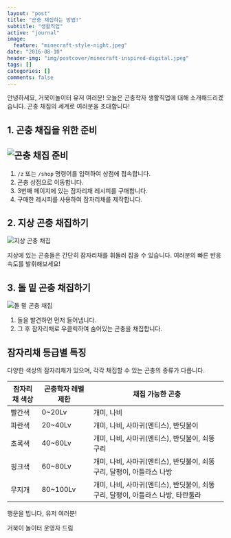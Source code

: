 ```yaml
---
layout: "post"
title: "곤충 채집하는 방법!"
subtitle: "생활직업"
active: "journal"
image:
  feature: "minecraft-style-night.jpeg"
date: "2016-08-10"
header-img: "img/postcover/minecraft-inspired-digital.jpeg"
tags: []
categories: []
comments: false
---
```


안녕하세요, 거북이놀이터 유저 여러분! 
오늘은 곤충학자 생활직업에 대해 소개해드리겠습니다. 
곤충 채집의 세계로 여러분을 초대합니다!

## 1. 곤충 채집을 위한 준비

![곤충 채집 준비](/img/postcover/insect_02.gif)
---
1. `/z` 또는 `/shop` 명령어를 입력하여 상점에 접속합니다.
2. 곤충 상점으로 이동합니다.
3. 3번째 페이지에 있는 잠자리채 레시피를 구매합니다.
4. 구매한 레시피를 사용하여 잠자리채를 제작합니다.

## 2. 지상 곤충 채집하기

![지상 곤충 채집](/img/postcover/insect_03.gif)

지상에 있는 곤충들은 간단히 잠자리채를 휘둘러 잡을 수 있습니다. 여러분의 빠른 반응속도를 발휘해보세요!

## 3. 돌 밑 곤충 채집하기

![돌 밑 곤충 채집](/img/postcover/insect_01.gif)

1. 돌을 발견하면 먼저 들어냅니다.
2. 그 후 잠자리채로 우클릭하여 숨어있는 곤충을 채집합니다.

## 잠자리채 등급별 특징

다양한 색상의 잠자리채가 있으며, 각각 채집할 수 있는 곤충의 종류가 다릅니다.

| 잠자리채 색상 | 곤충학자 레벨 제한 | 채집 가능한 곤충 |
|---------------|------------------|------------------|
| 빨간색 | 0~20Lv | 개미, 나비 |
| 파란색 | 20~40Lv | 개미, 나비, 사마귀(멘티스), 반딧불이 |
| 초록색 | 40~60Lv | 개미, 나비, 사마귀(멘티스), 반딧불이, 쇠똥구리 |
| 핑크색 | 60~80Lv | 개미, 나비, 사마귀(멘티스), 반딧불이, 쇠똥구리, 달팽이, 아틀라스 나방 |
| 무지개 | 80~100Lv | 개미, 나비, 사마귀(멘티스), 반딧불이, 쇠똥구리, 달팽이, 아틀라스 나방, 타란툴라 |


행운을 빕니다, 유저 여러분!

거북이 놀이터 운영자 드림